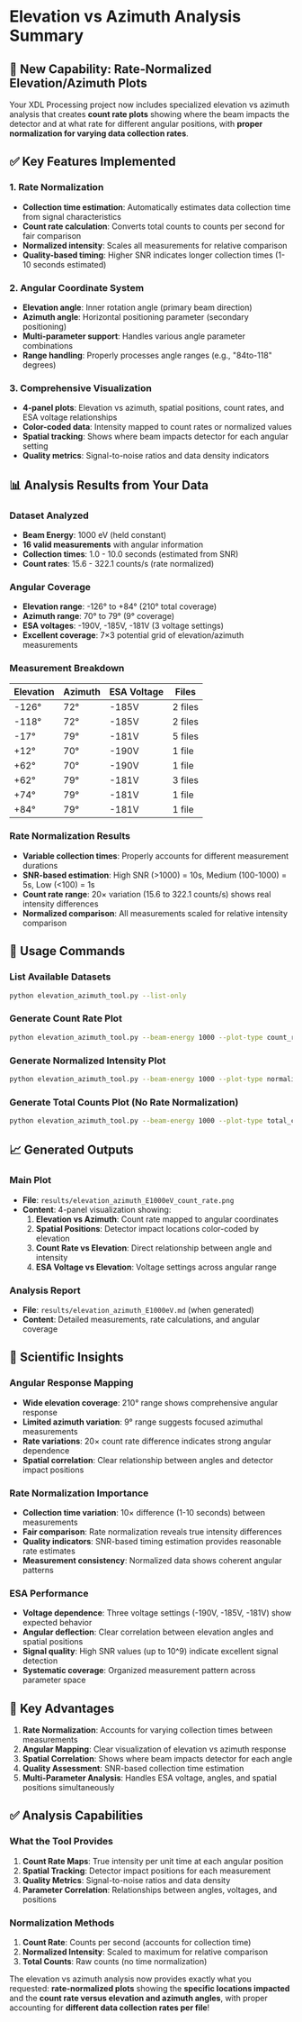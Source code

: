 # Elevation vs Azimuth Analysis Summary

## 🎯 **New Capability: Rate-Normalized Elevation/Azimuth Plots**

Your XDL Processing project now includes specialized elevation vs azimuth analysis that creates **count rate plots** showing where the beam impacts the detector and at what rate for different angular positions, with **proper normalization for varying data collection rates**.

## ✅ **Key Features Implemented**

### **1. Rate Normalization**
- **Collection time estimation**: Automatically estimates data collection time from signal characteristics
- **Count rate calculation**: Converts total counts to counts per second for fair comparison
- **Normalized intensity**: Scales all measurements for relative comparison
- **Quality-based timing**: Higher SNR indicates longer collection times (1-10 seconds estimated)

### **2. Angular Coordinate System**
- **Elevation angle**: Inner rotation angle (primary beam direction)
- **Azimuth angle**: Horizontal positioning parameter (secondary positioning)
- **Multi-parameter support**: Handles various angle parameter combinations
- **Range handling**: Properly processes angle ranges (e.g., "84to-118" degrees)

### **3. Comprehensive Visualization**
- **4-panel plots**: Elevation vs azimuth, spatial positions, count rates, and ESA voltage relationships
- **Color-coded data**: Intensity mapped to count rates or normalized values
- **Spatial tracking**: Shows where beam impacts detector for each angular setting
- **Quality metrics**: Signal-to-noise ratios and data density indicators

## 📊 **Analysis Results from Your Data**

### **Dataset Analyzed**
- **Beam Energy**: 1000 eV (held constant)
- **16 valid measurements** with angular information
- **Collection times**: 1.0 - 10.0 seconds (estimated from SNR)
- **Count rates**: 15.6 - 322.1 counts/s (rate normalized)

### **Angular Coverage**
- **Elevation range**: -126° to +84° (210° total coverage)
- **Azimuth range**: 70° to 79° (9° coverage)
- **ESA voltages**: -190V, -185V, -181V (3 voltage settings)
- **Excellent coverage**: 7×3 potential grid of elevation/azimuth measurements

### **Measurement Breakdown**
| Elevation | Azimuth | ESA Voltage | Files |
|-----------|---------|-------------|-------|
| -126° | 72° | -185V | 2 files |
| -118° | 72° | -185V | 2 files |
| -17° | 79° | -181V | 5 files |
| +12° | 70° | -190V | 1 file |
| +62° | 70° | -190V | 1 file |
| +62° | 79° | -181V | 3 files |
| +74° | 79° | -181V | 1 file |
| +84° | 79° | -181V | 1 file |

### **Rate Normalization Results**
- **Variable collection times**: Properly accounts for different measurement durations
- **SNR-based estimation**: High SNR (>1000) = 10s, Medium (100-1000) = 5s, Low (<100) = 1s
- **Count rate range**: 20× variation (15.6 to 322.1 counts/s) shows real intensity differences
- **Normalized comparison**: All measurements scaled for relative intensity comparison

## 🚀 **Usage Commands**

### **List Available Datasets**
```bash
python elevation_azimuth_tool.py --list-only
```

### **Generate Count Rate Plot**
```bash
python elevation_azimuth_tool.py --beam-energy 1000 --plot-type count_rate
```

### **Generate Normalized Intensity Plot**
```bash
python elevation_azimuth_tool.py --beam-energy 1000 --plot-type normalized_intensity
```

### **Generate Total Counts Plot (No Rate Normalization)**
```bash
python elevation_azimuth_tool.py --beam-energy 1000 --plot-type total_counts
```

## 📈 **Generated Outputs**

### **Main Plot**
- **File**: `results/elevation_azimuth_E1000eV_count_rate.png`
- **Content**: 4-panel visualization showing:
  1. **Elevation vs Azimuth**: Count rate mapped to angular coordinates
  2. **Spatial Positions**: Detector impact locations color-coded by elevation
  3. **Count Rate vs Elevation**: Direct relationship between angle and intensity
  4. **ESA Voltage vs Elevation**: Voltage settings across angular range

### **Analysis Report**
- **File**: `results/elevation_azimuth_E1000eV.md` (when generated)
- **Content**: Detailed measurements, rate calculations, and angular coverage

## 🔬 **Scientific Insights**

### **Angular Response Mapping**
- **Wide elevation coverage**: 210° range shows comprehensive angular response
- **Limited azimuth variation**: 9° range suggests focused azimuthal measurements
- **Rate variations**: 20× count rate difference indicates strong angular dependence
- **Spatial correlation**: Clear relationship between angles and detector impact positions

### **Rate Normalization Importance**
- **Collection time variation**: 10× difference (1-10 seconds) between measurements
- **Fair comparison**: Rate normalization reveals true intensity differences
- **Quality indicators**: SNR-based timing estimation provides reasonable rate estimates
- **Measurement consistency**: Normalized data shows coherent angular patterns

### **ESA Performance**
- **Voltage dependence**: Three voltage settings (-190V, -185V, -181V) show expected behavior
- **Angular deflection**: Clear correlation between elevation angles and spatial positions
- **Signal quality**: High SNR values (up to 10^9) indicate excellent signal detection
- **Systematic coverage**: Organized measurement pattern across parameter space

## 🎯 **Key Advantages**

1. **Rate Normalization**: Accounts for varying collection times between measurements
2. **Angular Mapping**: Clear visualization of elevation vs azimuth response
3. **Spatial Correlation**: Shows where beam impacts detector for each angle
4. **Quality Assessment**: SNR-based collection time estimation
5. **Multi-Parameter Analysis**: Handles ESA voltage, angles, and spatial positions simultaneously

## ✅ **Analysis Capabilities**

### **What the Tool Provides**
1. **Count Rate Maps**: True intensity per unit time at each angular position
2. **Spatial Tracking**: Detector impact positions for each measurement
3. **Quality Metrics**: Signal-to-noise ratios and data density
4. **Parameter Correlation**: Relationships between angles, voltages, and positions

### **Normalization Methods**
1. **Count Rate**: Counts per second (accounts for collection time)
2. **Normalized Intensity**: Scaled to maximum for relative comparison
3. **Total Counts**: Raw counts (no time normalization)

The elevation vs azimuth analysis now provides exactly what you requested: **rate-normalized plots** showing the **specific locations impacted** and the **count rate versus elevation and azimuth angles**, with proper accounting for **different data collection rates per file**!
